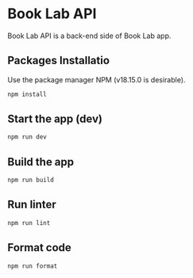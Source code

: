 # Book Lab API

Book Lab API is a back-end side of Book Lab app.

## Packages Installatio

Use the package manager NPM (v18.15.0 is desirable).

```bash
npm install
```

## Start the app (dev)

```bash
npm run dev
```

## Build the app

```bash
npm run build
```

## Run linter

```bash
npm run lint
```

## Format code

```bash
npm run format
```
